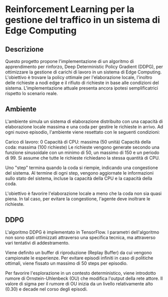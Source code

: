 # Reinforcement Learning per la gestione del traffico in un sistema di Edge Computing 

## Descrizione
Questo progetto propone l'implementazione di un algoritmo di apprendimento per rinforzo, Deep Deterministic Policy Gradient (DDPG), per ottimizzare la gestione di carichi di lavoro in un sistema di Edge Computing. L'obiettivo è trovare la policy ottimale per l'elaborazione locale, l'inoltro delle richieste a nodi edge e il rifiuto di richieste in base alle condizioni del sistema. 
L'implementazione attuale presenta ancora ipotesi semplificatrici rispetto lo scenario reale.

## Ambiente
L'ambiente simula un sistema di elaborazione distribuito con una capacità di elaborazione locale massima e una coda per gestire le richieste in arrivo. Ad ogni nuovo episodio, l'ambiente viene resettato con le seguenti condizioni:

Carico di lavoro: 0
Capacità di CPU: massima (50 unità)
Capacità della coda: massima (100 richieste)
Le richieste vengono generate secondo una funzione sinusoidale con un minimo di 50, un massimo di 150 e un periodo di 99. Si assume che tutte le richieste richiedano la stessa quantità di CPU.

Uno "step" termina quando la coda si riempie, indicando una congestione del sistema. Al termine di ogni step, vengono aggiornate le informazioni sullo stato del sistema, incluse la capacità della CPU e la capacità della coda.

L'obiettivo è favorire l'elaborazione locale a meno che la coda non sia quasi piena. In tal caso, per evitare la congestione, l'agente deve inoltrare le richieste.

## DDPG
L'algoritmo DDPG è implementato in TensorFlow. I parametri dell'algoritmo non sono stati ottimizzati attraverso una specifica tecnica, ma attraverso vari tentativi di addestramento.

Viene definito un buffer di riproduzione (Replay Buffer) da cui vengono campionate le esperienze. Per evitare episodi infiniti in caso di politiche ottimali, viene fissato un massimo di 50 steps per episodio.

Per favorire l'esplorazione in un contesto deterministico, viene introdotto rumore di Ornstein-Uhlenbeck (OU) che modifica l'output della rete attore. Il valore di sigma per il rumore di OU inizia da un livello relativamente alto (0.30) e decade nel corso degli episodi.
